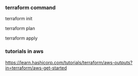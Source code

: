 ### terraform command

terraform init

terraform plan

terraform apply

### tutorials in aws
https://learn.hashicorp.com/tutorials/terraform/aws-outputs?in=terraform/aws-get-started